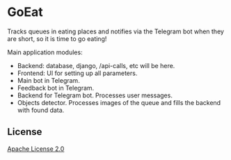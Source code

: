 # GoEat
Tracks queues in eating places and notifies via the Telegram bot when they are short, so it is time to go eating!

Main application modules:

- Backend: database, django, /api-calls, etc will be here.
- Frontend: UI for setting up all parameters.
- Main bot in Telegram.
- Feedback bot in Telegram.
- Backend for Telegram bot. Processes user messages.
- Objects detector. Processes images of the queue and fills the backend with found data.

## License

[Apache License 2.0](LICENSE)
